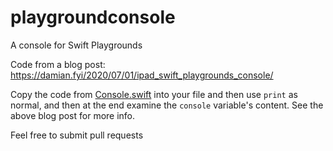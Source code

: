 # playgroundconsole
A console for Swift Playgrounds

Code from a blog post: https://damian.fyi/2020/07/01/ipad_swift_playgrounds_console/

Copy the code from [Console.swift](Console.swift) into your file and then use `print` as normal, and then at the end examine the `console` variable's content. See the above blog post for more info.

Feel free to submit pull requests
